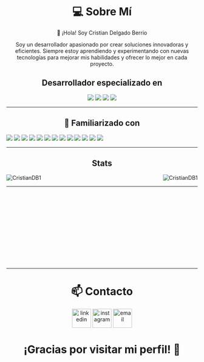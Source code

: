 <h1 align="center">
💻 Sobre Mí
</h1>

<p align="center"> 🌱 ¡Hola! Soy Cristian Delgado Berrio </p>

<p align="center">Soy un desarrollador apasionado por crear soluciones innovadoras y eficientes. Siempre estoy aprendiendo y experimentando con nuevas tecnologías para mejorar mis habilidades y ofrecer lo mejor en cada proyecto. </p>

<h2 align="center">Desarrollador especializado en</h2>



<p>
   <div align="center">
      <img src="https://img.shields.io/badge/Java-%23007396.svg?style=for-the-badge&logo=java&logoColor=white">
      <img src="https://img.shields.io/badge/JavaScript-%23F7DF1E.svg?style=for-the-badge&logo=javascript&logoColor=black">
      <img src="https://img.shields.io/badge/Spring_Boot-%236DB33F.svg?style=for-the-badge&logo=spring-boot&logoColor=white">
      <img src="https://img.shields.io/badge/Node.js-%23339933.svg?style=for-the-badge&logo=node.js&logoColor=white">
   </div>
</p>

---

<h2 align="center">🚀 Familiarizado con</h2>

<p>
   <div>
      <img src="https://img.shields.io/badge/C-%2300599C.svg?style=for-the-badge&logo=c&logoColor=white">
      <img src="https://img.shields.io/badge/C%2B%2B-%2300599C.svg?style=for-the-badge&logo=c%2B%2B&logoColor=white">
      <img src="https://img.shields.io/badge/Java-%23007396.svg?style=for-the-badge&logo=java&logoColor=white">
      <img src="https://img.shields.io/badge/Spring_Boot-%236DB33F.svg?style=for-the-badge&logo=spring-boot&logoColor=white">
      <img src="https://img.shields.io/badge/JavaScript-%23F7DF1E.svg?style=for-the-badge&logo=javascript&logoColor=black">
      <img src="https://img.shields.io/badge/Node.js-%23339933.svg?style=for-the-badge&logo=node.js&logoColor=white">
      <img src="https://img.shields.io/badge/React-%2361DAFB.svg?style=for-the-badge&logo=react&logoColor=black">
      <img src="https://img.shields.io/badge/CSS3-%231572B6.svg?style=for-the-badge&logo=css3&logoColor=white">
      <img src="https://img.shields.io/badge/HTML5-%23E34F26.svg?style=for-the-badge&logo=html5&logoColor=white">
      <img src="https://img.shields.io/badge/Figma-%23F24E1E.svg?style=for-the-badge&logo=figma&logoColor=white">
      <img src="https://img.shields.io/badge/Postman-%23FF6C37.svg?style=for-the-badge&logo=postman&logoColor=white">
      <img src="https://img.shields.io/badge/PostgreSQL-%23336791.svg?style=for-the-badge&logo=postgresql&logoColor=white">
      <img src="https://img.shields.io/badge/MongoDB-%2347A248.svg?style=for-the-badge&logo=mongodb&logoColor=white">
   </div>
</p>


<hr>
<div style="display: block;">
<p>
  <h2 align="center">Stats</h2>
<p>
    <a align="left">
      <p><img align="left" 
  src="https://github-readme-stats.vercel.app/api/top-langs?username=CristianDB1&show_icons=true&theme=dark&locale=en&hide=jupyter%20notebook,lex,&langs_count=8" alt="CristianDB1" /></p></a>
    <a align="right"><p>&nbsp;<img align="right" src="https://github-readme-stats.vercel.app/api?username=CristianDB1&show_icons=true&theme=dark&locale=en" alt="CristianDB1" /></p></a>  
  </p>
</p>
</div>
<hr>
<br>
<br>
<br>
<br>
<br>
<br>
<br>
<br>
<br>
<br>
<br>

---
<!--
## ✨ **Proyectos Destacados**
- **[Nombre del Proyecto 1](#)**: Descripción breve del proyecto.
- **[Nombre del Proyecto 2](#)**: Descripción breve del proyecto.
- **[Nombre del Proyecto 3](#)**: Descripción breve del proyecto.

---
-->

<div align="center">
   <h1>📫 Contacto </h1>
<p align="center">
    <a href="https://www.linkedin.com/in/cristian-delgado-berrio-1952122ba/" target="blank"><img align="center" src="https://user-images.githubusercontent.com/88904952/234979284-68c11d7f-1acc-4f0c-ac78-044e1037d7b0.png" alt="linkedin" height="50" width="50" /></a>
    <a href="https://www.instagram.com/cristian._db/" target="blank"><img align="center" src="https://user-images.githubusercontent.com/88904952/234981169-2dd1e58f-4b7e-468c-8213-034ba62156c3.png" alt="instagram" height="50" width="50" /></a>
    <a href="mailto:crdelgadobe@gmail.com" target="blank"><img align="center" src="https://upload.wikimedia.org/wikipedia/commons/4/4e/Gmail_Icon.png" alt="email" height="50" width="50" /></a>
</p>
</div>

<h1 align="center">¡Gracias por visitar mi perfil! 💖</h1>

<!--
**CristianDB1/CristianDB1** is a ✨ _special_ ✨ repository because its `README.md` (this file) appears on your GitHub profile.

Here are some ideas to get you started:

- 🔭 I’m currently working on ...
- 🌱 I’m currently learning ...
- 👯 I’m looking to collaborate on ...
- 🤔 I’m looking for help with ...
- 💬 Ask me about ...
- 📫 How to reach me: ...
- 😄 Pronouns: ...
- ⚡ Fun fact: ...
-->
